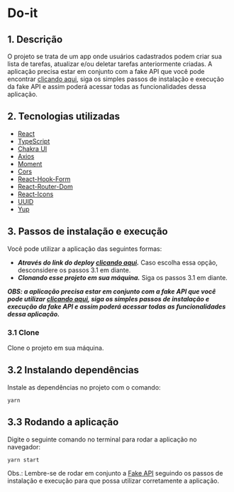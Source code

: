 # Do-it

## 1. Descrição

O projeto se trata de um app onde usuários cadastrados podem criar sua lista de tarefas, atualizar e/ou deletar tarefas anteriormente criadas. A aplicação precisa estar em conjunto com a fake API que você pode encontrar [clicando aqui](https://github.com/maksonss4/json-server-doit), siga os simples passos de instalação e execução da fake API e assim poderá acessar todas as funcionalidades dessa aplicação.

## 2. Tecnologias utilizadas

- [React](https://reactjs.org/docs/getting-started.html)
- [TypeScript](https://www.typescriptlang.org/docs/)
- [Chakra UI](https://chakra-ui.com/getting-started)
- [Axios](https://axios-http.com/docs/intro)
- [Moment](https://momentjs.com/docs/)
- [Cors](https://www.npmjs.com/package/cors)
- [React-Hook-Form](https://react-hook-form.com/get-started/)
- [React-Router-Dom](https://reactrouter.com/en/main)
- [React-Icons](https://react-icons.github.io/react-icons/)
- [UUID](https://www.npmjs.com/package/uuid)
- [Yup](https://www.npmjs.com/package/yup/v/0.32.11)

## 3. Passos de instalação e execução

Você pode utilizar a aplicação das seguintes formas:

- **_Através do link do deploy [clicando aqui](https://do-it-front.vercel.app/)._** Caso escolha essa opção, desconsidere os passos 3.1 em diante.
- **_Clonando esse projeto em sua máquina._** Siga os passos 3.1 em diante.

**_OBS: a aplicação precisa estar em conjunto com a fake API que você pode utilizar [clicando aqui](https://github.com/maksonss4/json-server-doit), siga os simples passos de instalação e execução da fake API e assim poderá acessar todas as funcionalidades dessa aplicação._**

### 3.1 Clone

Clone o projeto em sua máquina.

## 3.2 Instalando dependências

Instale as dependências no projeto com o comando:

```
yarn
```

## 3.3 Rodando a aplicação

Digite o seguinte comando no terminal para rodar a aplicação no navegador:

```
yarn start
```

Obs.: Lembre-se de rodar em conjunto a [Fake API](https://github.com/maksonss4/json-server-doit) seguindo os passos de instalação e execução para que possa utilizar corretamente a aplicação.
